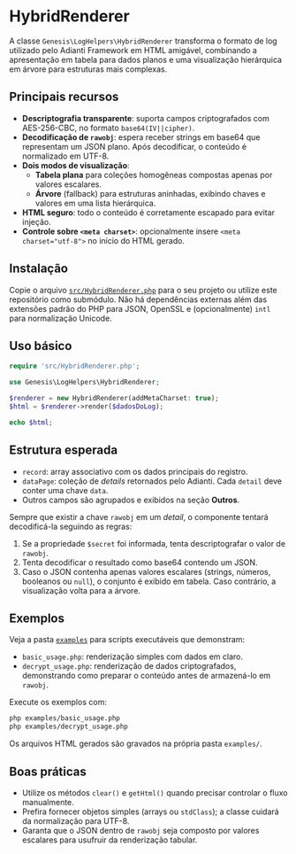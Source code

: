 # HybridRenderer

A classe `Genesis\LogHelpers\HybridRenderer` transforma o formato de log utilizado pelo Adianti Framework em HTML amigável, combinando a apresentação em tabela para dados planos e uma visualização hierárquica em árvore para estruturas mais complexas.

## Principais recursos

- **Descriptografia transparente**: suporta campos criptografados com AES-256-CBC, no formato `base64(IV||cipher)`.
- **Decodificação de `rawobj`**: espera receber strings em base64 que representam um JSON plano. Após decodificar, o conteúdo é normalizado em UTF-8.
- **Dois modos de visualização**:
  - **Tabela plana** para coleções homogêneas compostas apenas por valores escalares.
  - **Árvore** (fallback) para estruturas aninhadas, exibindo chaves e valores em uma lista hierárquica.
- **HTML seguro**: todo o conteúdo é corretamente escapado para evitar injeção.
- **Controle sobre `<meta charset>`**: opcionalmente insere `<meta charset="utf-8">` no início do HTML gerado.

## Instalação

Copie o arquivo [`src/HybridRenderer.php`](../src/HybridRenderer.php) para o seu projeto ou utilize este repositório como submódulo. Não há dependências externas além das extensões padrão do PHP para JSON, OpenSSL e (opcionalmente) `intl` para normalização Unicode.

## Uso básico

```php
require 'src/HybridRenderer.php';

use Genesis\LogHelpers\HybridRenderer;

$renderer = new HybridRenderer(addMetaCharset: true);
$html = $renderer->render($dadosDoLog);

echo $html;
```

## Estrutura esperada

- `record`: array associativo com os dados principais do registro.
- `dataPage`: coleção de *details* retornados pelo Adianti. Cada `detail` deve conter uma chave `data`.
- Outros campos são agrupados e exibidos na seção **Outros**.

Sempre que existir a chave `rawobj` em um *detail*, o componente tentará decodificá-la seguindo as regras:

1. Se a propriedade `$secret` foi informada, tenta descriptografar o valor de `rawobj`.
2. Tenta decodificar o resultado como base64 contendo um JSON.
3. Caso o JSON contenha apenas valores escalares (strings, números, booleanos ou `null`), o conjunto é exibido em tabela. Caso contrário, a visualização volta para a árvore.

## Exemplos

Veja a pasta [`examples`](../examples) para scripts executáveis que demonstram:

- `basic_usage.php`: renderização simples com dados em claro.
- `decrypt_usage.php`: renderização de dados criptografados, demonstrando como preparar o conteúdo antes de armazená-lo em `rawobj`.

Execute os exemplos com:

```bash
php examples/basic_usage.php
php examples/decrypt_usage.php
```

Os arquivos HTML gerados são gravados na própria pasta `examples/`.

## Boas práticas

- Utilize os métodos `clear()` e `getHtml()` quando precisar controlar o fluxo manualmente.
- Prefira fornecer objetos simples (arrays ou `stdClass`); a classe cuidará da normalização para UTF-8.
- Garanta que o JSON dentro de `rawobj` seja composto por valores escalares para usufruir da renderização tabular.

